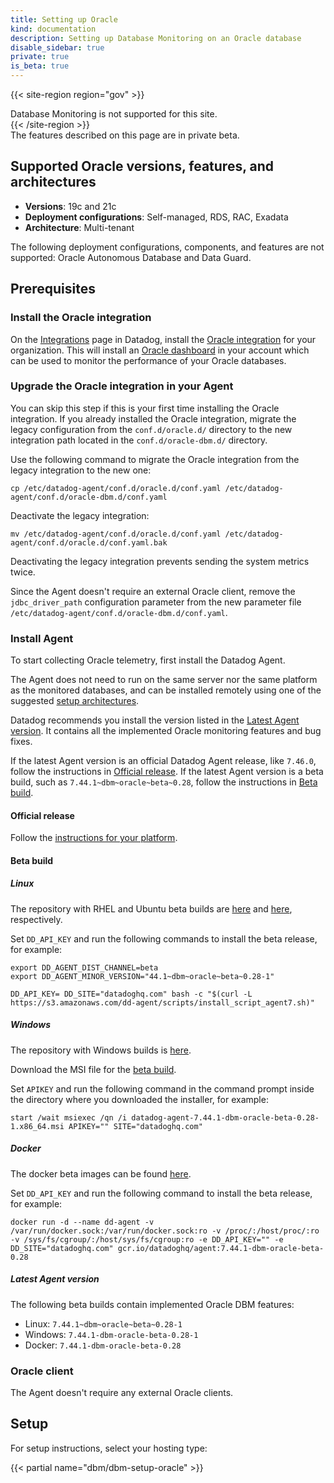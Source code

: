 ```yaml
---
title: Setting up Oracle
kind: documentation
description: Setting up Database Monitoring on an Oracle database
disable_sidebar: true
private: true
is_beta: true
---
```


{{< site-region region="gov" >}}
<div class="alert alert-warning">Database Monitoring is not supported for this site.</div>
{{< /site-region >}}

<div class="alert alert-info">
The features described on this page are in private beta.
</div>

## Supported Oracle versions, features, and architectures

- **Versions**: 19c and 21c
- **Deployment configurations**: Self-managed, RDS, RAC, Exadata
- **Architecture**: Multi-tenant

The following deployment configurations, components, and features are not supported: Oracle Autonomous Database and Data Guard.

## Prerequisites

### Install the Oracle integration

On the [Integrations][1] page in Datadog, install the [Oracle integration][2] for your organization. This will install an [Oracle dashboard][5] in your account which can be used to monitor the performance of your Oracle databases.

### Upgrade the Oracle integration in your Agent

You can skip this step if this is your first time installing the Oracle integration. If you already installed the Oracle integration, migrate the legacy configuration from the `conf.d/oracle.d/` directory to the new integration path located in the `conf.d/oracle-dbm.d/` directory.

Use the following command to migrate the Oracle integration from the legacy integration to the new one:

```shell
cp /etc/datadog-agent/conf.d/oracle.d/conf.yaml /etc/datadog-agent/conf.d/oracle-dbm.d/conf.yaml
```

Deactivate the legacy integration:

```shell
mv /etc/datadog-agent/conf.d/oracle.d/conf.yaml /etc/datadog-agent/conf.d/oracle.d/conf.yaml.bak
```

Deactivating the legacy integration prevents sending the system metrics twice.

Since the Agent doesn't require an external Oracle client, remove the `jdbc_driver_path` configuration parameter from the new parameter file `/etc/datadog-agent/conf.d/oracle-dbm.d/conf.yaml`. 

### Install Agent

To start collecting Oracle telemetry, first install the Datadog Agent. 

The Agent does not need to run on the same server nor the same platform as the monitored databases, and can be installed remotely using one of the suggested [setup architectures][10].

Datadog recommends you install the version listed in the [Latest Agent version](#latest-agent-version). It contains all the implemented Oracle monitoring features and bug fixes.

If the latest Agent version is an official Datadog Agent release, like `7.46.0`, follow the instructions in [Official release](#official-release). If the latest Agent version is a beta build, such as `7.44.1~dbm~oracle~beta~0.28`, follow the instructions in [Beta build](#beta-build).

#### Official release

Follow the [instructions for your platform][3]. 

#### Beta build

##### Linux

The repository with RHEL and Ubuntu beta builds are [here][6] and [here][7], respectively.

Set `DD_API_KEY` and run the following commands to install the beta release, for example:

```shell
export DD_AGENT_DIST_CHANNEL=beta
export DD_AGENT_MINOR_VERSION="44.1~dbm~oracle~beta~0.28-1"

DD_API_KEY= DD_SITE="datadoghq.com" bash -c "$(curl -L https://s3.amazonaws.com/dd-agent/scripts/install_script_agent7.sh)"
```

##### Windows

The repository with Windows builds is [here][8].

Download the MSI file for the [beta build][4].

Set `APIKEY` and run the following command in the command prompt inside the directory where you downloaded the installer, for example:

```shell
start /wait msiexec /qn /i datadog-agent-7.44.1-dbm-oracle-beta-0.28-1.x86_64.msi APIKEY="" SITE="datadoghq.com"
```

##### Docker

The docker beta images can be found [here][9].

Set `DD_API_KEY` and run the following command to install the beta release, for example:

```shell
docker run -d --name dd-agent -v /var/run/docker.sock:/var/run/docker.sock:ro -v /proc/:/host/proc/:ro -v /sys/fs/cgroup/:/host/sys/fs/cgroup:ro -e DD_API_KEY="" -e DD_SITE="datadoghq.com" gcr.io/datadoghq/agent:7.44.1-dbm-oracle-beta-0.28
```

##### Latest Agent version

The following beta builds contain implemented Oracle DBM features:
- Linux: `7.44.1~dbm~oracle~beta~0.28-1`
- Windows: `7.44.1-dbm-oracle-beta-0.28-1`
- Docker: `7.44.1-dbm-oracle-beta-0.28`

### Oracle client

The Agent doesn't require any external Oracle clients.

## Setup

For setup instructions, select your hosting type:

{{< partial name="dbm/dbm-setup-oracle" >}}

[1]: https://app.datadoghq.com/integrations
[2]: https://app.datadoghq.com/integrations/oracle
[3]: https://app.datadoghq.com/account/settings#agent
[4]: https://s3.amazonaws.com/ddagent-windows-stable/beta/datadog-agent-7.44.1-dbm-oracle-beta-0.28-1.x86_64.msi
[5]: https://app.datadoghq.com/dash/integration/30990/dbm-oracle-database-overview
[6]: https://yum.datadoghq.com/beta/7/x86_64/
[7]: https://apt.datadoghq.com/dists/beta/7/
[8]: https://ddagent-windows-stable.s3.amazonaws.com/
[9]: https://hub.docker.com/r/datadog/agent/tags?page=1&name=oracle
[10]: /database_monitoring/architecture/